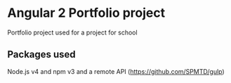 # Angular 2 Portfolio project

Portfolio project used for a project for school

## Packages used

Node.js v4 and npm v3 and a remote API (https://github.com/SPMTD/gulp)
    

